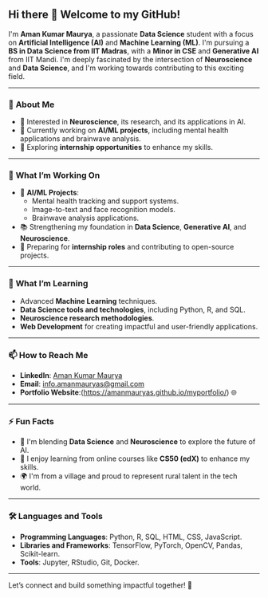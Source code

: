 ## Hi there 👋 Welcome to my GitHub!

I'm **Aman Kumar Maurya**, a passionate **Data Science** student with a focus on **Artificial Intelligence (AI)** and **Machine Learning (ML)**. I'm pursuing a **BS in Data Science from IIT Madras**, with a **Minor in CSE** and **Generative AI** from IIT Mandi. I'm deeply fascinated by the intersection of **Neuroscience** and **Data Science**, and I'm working towards contributing to this exciting field.

---

### 🌟 **About Me**
- 🧠 Interested in **Neuroscience**, its research, and its applications in AI.
- 🔬 Currently working on **AI/ML projects**, including mental health applications and brainwave analysis.
- 💼 Exploring **internship opportunities** to enhance my skills.

---

### 🚀 **What I’m Working On**
- 🤖 **AI/ML Projects**:
  - Mental health tracking and support systems.
  - Image-to-text and face recognition models.
  - Brainwave analysis applications.
- 📚 Strengthening my foundation in **Data Science**, **Generative AI**, and **Neuroscience**.
- 🏢 Preparing for **internship roles** and contributing to open-source projects.

---

### 🌱 **What I’m Learning**
- Advanced **Machine Learning** techniques.
- **Data Science tools and technologies**, including Python, R, and SQL.
- **Neuroscience research methodologies**.
- **Web Development** for creating impactful and user-friendly applications.

---

### 📫 **How to Reach Me**
- **LinkedIn**: [Aman Kumar Maurya](https://www.linkedin.com/in/amanmauryas/)
- **Email**: info.amanmauryas@gmail.com
- **Portfolio Website**:(https://amanmauryas.github.io/myportfolio/) 🌐

---
### ⚡ **Fun Facts**
- 🌟 I'm blending **Data Science** and **Neuroscience** to explore the future of AI.
- 📘 I enjoy learning from online courses like **CS50 (edX)** to enhance my skills.
- 🌍 I'm from a village and proud to represent rural talent in the tech world.

---

### 🛠️ **Languages and Tools**
- **Programming Languages**: Python, R, SQL, HTML, CSS, JavaScript.
- **Libraries and Frameworks**: TensorFlow, PyTorch, OpenCV, Pandas, Scikit-learn.
- **Tools**: Jupyter, RStudio, Git, Docker.

---

Let’s connect and build something impactful together! 🚀
